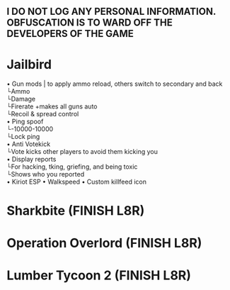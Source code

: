 ## I DO NOT LOG ANY PERSONAL INFORMATION. OBFUSCATION IS TO WARD OFF THE DEVELOPERS OF THE GAME

# Jailbird
• Gun mods | to apply ammo reload, others switch to secondary and back<br/>
 └Ammo<br/>
 └Damage<br/>
 └Firerate +makes all guns auto<br/>
 └Recoil & spread control<br/>
• Ping spoof<br/>
 └-10000-10000<br/>
 └Lock ping<br/>
• Anti Votekick<br/>
 └Vote kicks other players to avoid them kicking you<br/>
• Display reports<br/>
 └For hacking, tking, griefing, and being toxic<br/>
 └Shows who you reported<br/>
• Kiriot ESP
• Walkspeed
• Custom killfeed icon
# Sharkbite (FINISH L8R)
# Operation Overlord (FINISH L8R)
# Lumber Tycoon 2 (FINISH L8R)
